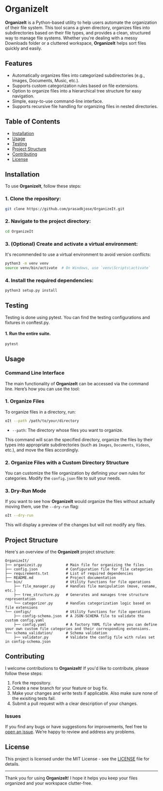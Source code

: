 # OrganizeIt

**OrganizeIt** is a Python-based utility to help users automate the organization of their file system. This tool scans a given directory, organizes files into subdirectories based on their file types, and provides a clean, structured way to manage file systems. Whether you're dealing with a messy Downloads folder or a cluttered workspace, **OrganizeIt** helps sort files quickly and easily.

## Features

- Automatically organizes files into categorized subdirectories (e.g., Images, Documents, Music, etc.).
- Supports custom categorization rules based on file extensions.
- Option to organize files into a hierarchical tree structure for easy navigation.
- Simple, easy-to-use command-line interface.
- Supports recursive file handling for organizing files in nested directories.

## Table of Contents

- [Installation](#installation)
- [Usage](#usage)
- [Testing](#testing)
- [Project Structure](#project-structure)
- [Contributing](#contributing)
- [License](#license)

## Installation

To use **OrganizeIt**, follow these steps:

### 1. Clone the repository:

```bash
git clone https://github.com/prasadkjose/OrganizeIt.git
```

### 2. Navigate to the project directory:

```bash
cd OrganizeIt
```

### 3. (Optional) Create and activate a virtual environment:

It's recommended to use a virtual environment to avoid version conflicts:

```bash
python3 -m venv venv
source venv/bin/activate  # On Windows, use `venv\Scripts\activate`
```

### 4. Install the required dependencies:

```bash
python3 setup.py install
```
## Testing

Testing is done using pytest. You can find the testing configurations and fixtures in conftest.py. 
#### 1. Run the entire suite. 
```bash
pytest
```
## Usage

### Command Line Interface

The main functionality of **OrganizeIt** can be accessed via the command line. Here’s how you can use the tool:

### 1. Organize Files

To organize files in a directory, run:

```bash
oIt --path /path/to/your/directory
```

- `--path`: The directory whose files you want to organize.

This command will scan the specified directory, organize the files by their types into appropriate subdirectories (such as `Images`, `Documents`, `Videos`, etc.), and move the files accordingly.

### 2. Organize Files with a Custom Directory Structure

You can customize the file organization by defining your own rules for categories. Modify the `config.json` file to suit your needs.

### 3. Dry-Run Mode

If you want to see how **OrganizeIt** would organize the files without actually moving them, use the `--dry-run` flag:

```bash
oIt --dry-run
```

This will display a preview of the changes but will not modify any files.

## Project Structure

Here's an overview of the **OrganizeIt** project structure:

```
OrganizeIt/
├── organizeit.py           # Main file for organizing the files
├── config.json             # Configuration file for file categories
├── requirements.txt        # List of required dependencies
├── README.md               # Project documentation
└── bin/                    # Utility functions for file operations
    ├── file_manager.py     # Handles file manipulation (move, rename, etc.)
    ├── tree_structure.py   # Generates and manages tree structure representation
    └── categorizer.py      # Handles categorization logic based on file extensions
└── configs/                # Utility functions for file operations
    ├── config-schema.json  # A JSON-SCHEMA file to validate the custom config.yaml
    ├── config.yaml         # A factory YAML file where you can define your own custom file categories and their corresponding extensions.
└── schema_validation/      # Schema validation 
    ├── validator.py        # Validate the config file with rules set in config-schema.json
```

## Contributing

I welcome contributions to **OrganizeIt**! If you'd like to contribute, please follow these steps:

1. Fork the repository.
2. Create a new branch for your feature or bug fix.
3. Make your changes and write tests if applicable. Also make sure none of the exisiting tests fail. 
4. Submit a pull request with a clear description of your changes.

### Issues

If you find any bugs or have suggestions for improvements, feel free to [open an issue](https://github.com/prasadkjose/OrganizeIt/issues). We’re happy to review and address any problems.

## License

This project is licensed under the MIT License - see the [LICENSE](LICENSE) file for details.

---

Thank you for using **OrganizeIt**! I hope it helps you keep your files organized and your workspace clutter-free.

